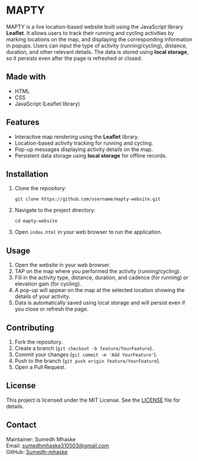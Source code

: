 <h1>MAPTY</h1>

<p>
    MAPTY is a live location-based website built using the JavaScript library <strong>Leaflet</strong>. It allows users to track their running and cycling activities by marking locations on the map, and displaying the corresponding information in popups. Users can input the type of activity (running/cycling), distance, duration, and other relevant details. The data is stored using <strong>local storage</strong>, so it persists even after the page is refreshed or closed.
</p>

<h2>Made with</h2>
<ul>
    <li>HTML</li>
    <li>CSS</li>
    <li>JavaScript (Leaflet library)</li>
</ul>

<h2>Features</h2>
<ul>
    <li>Interactive map rendering using the <strong>Leaflet</strong> library.</li>
    <li>Location-based activity tracking for running and cycling.</li>
    <li>Pop-up messages displaying activity details on the map.</li>
    <li>Persistent data storage using <strong>local storage</strong> for offline records.</li>
</ul>

<h2>Installation</h2>
<ol>
    <li>Clone the repository:
        <pre><code>git clone https://github.com/username/mapty-website.git</code></pre>
    </li>
    <li>Navigate to the project directory:
        <pre><code>cd mapty-website</code></pre>
    </li>
    <li>Open <code>index.html</code> in your web browser to run the application.</li>
</ol>

<h2>Usage</h2>
<ol>
    <li>Open the website in your web browser.</li>
    <li>TAP on the map where you performed the activity (running/cycling).</li>
    <li>Fill in the activity type, distance, duration, and cadence (for running) or elevation gain (for cycling).</li>
    <li>A pop-up will appear on the map at the selected location showing the details of your activity.</li>
    <li>Data is automatically saved using local storage and will persist even if you close or refresh the page.</li>
</ol>

<h2>Contributing</h2>
<ol>
    <li>Fork the repository.</li>
    <li>Create a branch (<code>git checkout -b feature/YourFeature</code>).</li>
    <li>Commit your changes (<code>git commit -m 'Add YourFeature'</code>).</li>
    <li>Push to the branch (<code>git push origin feature/YourFeature</code>).</li>
    <li>Open a Pull Request.</li>
</ol>

<h2>License</h2>
<p>
    This project is licensed under the MIT License. See the <a href="LICENSE">LICENSE</a> file for details.
</p>

<h2>Contact</h2>
<p>
    Maintainer: Sumedh Mhaske<br>
    Email: <a href="sumedhmhaske310503@gmail.com">sumedhmhaske310503@gmail.com</a><br>
    GitHub: <a href="https://github.com/Sumedh-mhaske">Sumedh-mhaske</a>
</p>
